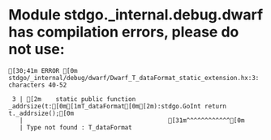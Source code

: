 # Module stdgo._internal.debug.dwarf has compilation errors, please do not use:
```
[30;41m ERROR [0m stdgo/_internal/debug/dwarf/Dwarf_T_dataFormat_static_extension.hx:3: characters 40-52

 3 | [2m    static public function _addrsize(t:[0m[1mT_dataFormat[0m[2m):stdgo.GoInt return t._addrsize();[0m
   |                                        [31m^^^^^^^^^^^^[0m
   | Type not found : T_dataFormat


```

